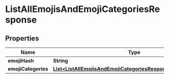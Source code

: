 

# ListAllEmojisAndEmojiCategoriesResponse


## Properties

Name | Type | Description | Notes
------------ | ------------- | ------------- | -------------
**emojiHash** | **String** |  |  [optional]
**emojiCategories** | [**List&lt;ListAllEmojisAndEmojiCategoriesResponseEmojiCategories&gt;**](ListAllEmojisAndEmojiCategoriesResponseEmojiCategories.md) |  |  [optional]



